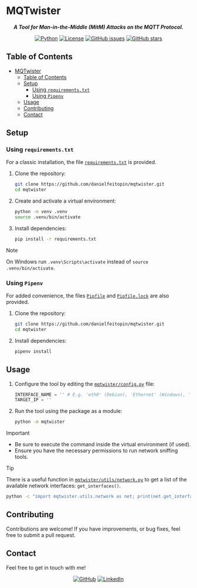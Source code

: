 # MQTwister

<div align="center">

***A Tool for Man-in-the-Middle (MitM) Attacks on the MQTT Protocol.***

[![Python](https://img.shields.io/badge/Python-black?logo=python&logoColor=white&labelColor=grey&color=%233776AB)](<#> "Python")
[![License](<https://img.shields.io/github/license/danielfeitopin/mqtwister>)](<LICENSE> "License")
[![GitHub issues](https://img.shields.io/github/issues/danielfeitopin/mqtwister)](<https://github.com/danielfeitopin/mqtwister> "Issues")
[![GitHub stars](https://img.shields.io/github/stars/danielfeitopin/mqtwister)](<https://github.com/danielfeitopin/mqtwister/stargazers> "Stars")

</div>

## Table of Contents

- [MQTwister](#mqtwister)
  - [Table of Contents](#table-of-contents)
  - [Setup](#setup)
    - [Using `requirements.txt`](#using-requirementstxt)
    - [Using `Pipenv`](#using-pipenv)
  - [Usage](#usage)
  - [Contributing](#contributing)
  - [Contact](#contact)

## Setup

### Using `requirements.txt`

For a classic installation, the file [`requirements.txt`](requirements.txt) is provided.

1. Clone the repository:
    ```sh
    git clone https://github.com/danielfeitopin/mqtwister.git
    cd mqtwister
    ```

2. Create and activate a virtual environment:
    ```sh
    python -m venv .venv
    source .venv/bin/activate
    ```

3. Install dependencies:
    ```sh
    pip install -r requirements.txt
    ```

> [!NOTE]
> On Windows run `.venv\Scripts\activate` instead of `source .venv/bin/activate`.

### Using `Pipenv`

For added convenience, the files [`Pipfile`](Pipfile) and [`Pipfile.lock`](Pipfile.lock) are also provided.

1. Clone the repository:
    ```sh
    git clone https://github.com/danielfeitopin/mqtwister.git
    cd mqtwister
    ```

2. Install dependencies:
    ```sh
    pipenv install
    ```

## Usage

1. Configure the tool by editing the [`mqtwister/config.py`](mqtwister/config.py) file:

    ```python
    INTERFACE_NAME = '' # E.g. 'eth0' (Debian), 'Ethernet' (Windows), 'Wi-Fi' (Windows)
    TARGET_IP = ''
    ```

<!-- 1. Use `etterfilter` to compile the filter script:

    ```sh
    etterfilter filter.ecf -o filter.ef
    ``` -->

2. Run the tool using the package as a module:

    ```sh
    python -m mqtwister
    ```

> [!IMPORTANT]
> - Be sure to execute the command inside the virtual environment (if used).
> - Ensure you have the necessary permissions to run network sniffing tools.

> [!TIP]
>
> There is a useful function in [`mqtwister/utils/network.py`](mqtwister/utils/network.py) to get a list of the available network interfaces: `get_interfaces()`.
>
> ```sh
> python -c "import mqtwister.utils.network as net; print(net.get_interfaces())"
> ```

## Contributing

Contributions are welcome! If you have improvements, or bug fixes, feel free to submit a pull request.

## Contact

Feel free to get in touch with me!

<div align="center">

[![GitHub](https://img.shields.io/badge/GitHub-%23181717?style=for-the-badge&logo=github&logoColor=%23181717&color=white)](<https://github.com/danielfeitopin>)
[![LinkedIn](https://img.shields.io/badge/LinkedIn-white?style=for-the-badge&logo=linkedin&logoColor=white&color=%230A66C2)](<https://www.linkedin.com/in/danielfeitopin/>)

</div>
